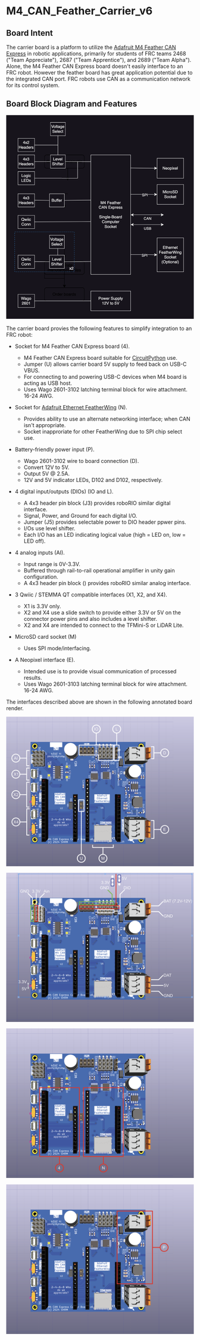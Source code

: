 # M4_CAN_Feather_Carrier_v6

## Board Intent
The carrier board is a platform to utilize the [Adafruit M4 Feather CAN Express](https://www.adafruit.com/product/4759) in robotic applications, primarily for students of FRC teams 2468 ("Team Appreciate"), 2687 ("Team Apprentice"), and 2689 ("Team Alpha"). Alone, the M4 Feather CAN Express board doesn't easily interface to an FRC robot. However the feather board has great application potential due to the integrated CAN port. FRC robots use CAN as a communication network for its control system.


## Board Block Diagram and Features

![alt text](https://github.com/2468shrm/M4_CAN_Feather_Carrier_v6/blob/main/Images/Block%20Diagram.png?raw=true)

The carrier board provies the following features to simplify integration to an FRC robot:

- Socket for M4 Feather CAN Express board (4).
  - M4 Feather CAN Express board suitable for [CircuitPython](https://circuitpython.org/) use.
  - Jumper (U) allows carrier board 5V supply to feed back on USB-C VBUS.
  - For connecting to and powering USB-C devices when M4 board is acting as USB host.
  - Uses Wago 2601-3102 latching terminal block for wire attachment. 16-24 AWG.

- Socket for [Adafruit Ethernet FeatherWing](https://www.adafruit.com/product/3201) (N).
  - Provides ability to use an alternate networking interface; when CAN isn't appropriate.
  - Socket inapproriate for other FeatherWing due to SPI chip select use.

- Battery-friendly power input (P).
  - Wago 2601-3102 wire to board connection (D).
  - Convert 12V to 5V.
  - Output 5V @ 2.5A.
  - 12V and 5V indicator LEDs, D102 and D102, respectively.

- 4 digital input/outputs (DIOs) (IO and L).
  - A 4x3 header pin block (J3) provides roboRIO similar digital interface.
  - Signal, Power, and Ground for each digital I/O.
  - Jumper (J5) provides selectable power to DIO header ppwer pins.
  - I/Os use level shifter.
  - Each I/O has an LED indicating logical value (high = LED on, low = LED off).

- 4 analog inputs (AI).
  - Input range is 0V-3.3V.
  - Buffered through rail-to-rail operational amplifier in unity gain configuration.
  - A 4x3 header pin block () provides roboRIO similar analog interface.

- 3 Qwiic / STEMMA QT compatible interfaces (X1, X2, and X4).
  - X1 is 3.3V only.
  - X2 and X4 use a slide switch to provide either 3.3V or 5V on the connector power pins and also includes a level shifter.
  - X2 and X4 are intended to connect to the TFMini-S or LiDAR Lite.

- MicroSD card socket (M)
  - Uses SPI mode/interfacing.

- A Neopixel interface (E).
  - Intended use is to provide visual communication of processed results.
  - Uses Wago 2601-3103 latching terminal block for wire attachment. 16-24 AWG.

The interfaces described above are shown in the following annotated board render.

![alt text](https://github.com/2468shrm/M4_CAN_Feather_Carrier_v6/blob/main/Images/Interface%20Detail.png?raw=true)

![alt text](https://github.com/2468shrm/M4_CAN_Feather_Carrier_v6/blob/main/Images/Signal%20Detail.png?raw=true)

![alt text](https://github.com/2468shrm/M4_CAN_Feather_Carrier_v6/blob/main/Images/Feather%20Sockets.png?raw=true)

![alt text](https://github.com/2468shrm/M4_CAN_Feather_Carrier_v6/blob/main/Images/Power%20Supply.png?raw=true)

